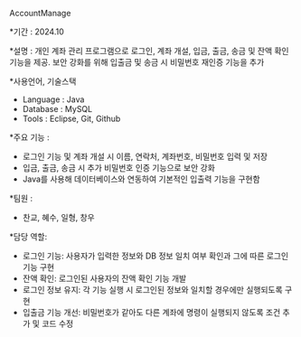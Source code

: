 AccountManage

*기간 : 2024.10

*설명 : 개인 계좌 관리 프로그램으로 로그인, 계좌 개설, 입금, 출금, 송금 및 잔액 확인 기능을 제공. 보안 강화를 위해 입출금 및 송금 시 비밀번호 재인증 기능을 추가

*사용언어, 기술스택
 - Language : Java
 - Database : MySQL
 - Tools : Eclipse, Git, Github

*주요 기능 :  
- 로그인 기능 및 계좌 개설 시 이름, 연락처, 계좌번호, 비밀번호 입력 및 저장  
- 입금, 출금, 송금 시 추가 비밀번호 인증 기능으로 보안 강화  
- Java를 사용해 데이터베이스와 연동하여 기본적인 입출력 기능을 구현함

*팀원 :
 - 찬교, 혜수, 일형, 창우

*담당 역할:
- 로그인 기능: 사용자가 입력한 정보와 DB 정보 일치 여부 확인과 그에 따른 로그인 기능 구현  
- 잔액 확인: 로그인된 사용자의 잔액 확인 기능 개발
- 로그인 정보 유지: 각 기능 실행 시 로그인된 정보와 일치할 경우에만 실행되도록 구현  
- 입출금 기능 개선: 비밀번호가 같아도 다른 계좌에 명령이 실행되지 않도록 조건 추가 및 코드 수정
